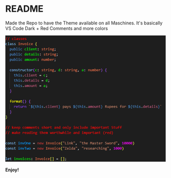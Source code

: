 # README

Made the Repo to have the Theme available on all Maschines. It's basically VS Code Dark + Red Comments and more colors

![Alt text](/assets/example.png?raw=true "How did i mess that up?")

**Enjoy!**
